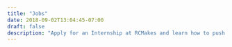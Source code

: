 ```yaml
---
title: "Jobs"
date: 2018-09-02T13:04:45-07:00
draft: false
description: "Apply for an Internship at RCMakes and learn how to push yourself past what you thought wasn't possible."
---
```


